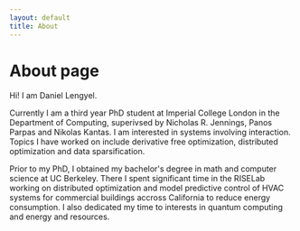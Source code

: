 ```yaml
---
layout: default
title: About
---
```

# About page

Hi! I am Daniel Lengyel. 

Currently I am a third year PhD student at Imperial College London in the Department of Computing, superivsed by Nicholas R. Jennings, Panos Parpas and Nikolas Kantas. I am interested in systems involving interaction. Topics I have worked on include derivative free optimization, distributed optimization and data sparsification. 

Prior to my PhD, I obtained my bachelor's degree in math and computer science at UC Berkeley. There I spent significant time in the RISELab working on distributed optimization and model predictive control of HVAC systems for commercial buildings accross California to reduce energy consumption. I also dedicated my time to interests in quantum computing and energy and resources. 




